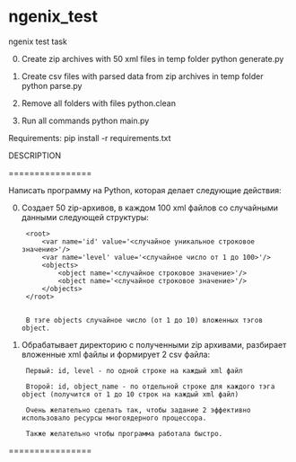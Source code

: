 # ngenix_test
ngenix test task


0. Create zip archives with 50 xml files in temp folder
    python generate.py

0. Create csv files with parsed data from zip archives in temp folder
    python parse.py

0. Remove all folders with files
    python.clean

0. Run all commands
    python main.py

Requirements:
    pip install -r requirements.txt

DESCRIPTION

================

Написать программу на Python, которая делает следующие действия:

0. Создает 50 zip-архивов, в каждом 100 xml файлов со случайными данными следующей структуры:


        <root>
            <var name='id' value='<случайное уникальное строковое значение>'/>
            <var name='level' value='<случайное число от 1 до 100>'/>
            <objects>
                <object name='<случайное строковое значение>'/>
                <object name='<случайное строковое значение>'/>
            </objects>
        </root>


        В тэге objects случайное число (от 1 до 10) вложенных тэгов object.

0. Обрабатывает директорию с полученными zip архивами, разбирает вложенные xml файлы и формирует 2 csv файла:

        Первый: id, level - по одной строке на каждый xml файл

        Второй: id, object_name - по отдельной строке для каждого тэга object (получится от 1 до 10 строк на каждый xml файл)

        Очень желательно сделать так, чтобы задание 2 эффективно использовало ресурсы многоядерного процессора. 

        Также желательно чтобы программа работала быстро.

 ================
